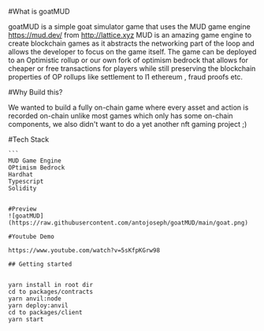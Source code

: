 #What is goatMUD

goatMUD is a simple goat simulator game that uses the MUD game engine https://mud.dev/ from http://lattice.xyz MUD is an amazing game engine to create blockchain games as it abstracts the networking part of the loop and allows the developer to focus on the game itself. The game can be deployed to an Optimistic rollup or our own fork of optimism bedrock that allows for cheaper or free transactions for players while still preserving the blockchain properties of OP rollups like settlement to l1 ethereum , fraud proofs etc.


#Why Build this?

We wanted to build a fully on-chain game where every asset and action is recorded on-chain unlike most games which only has some on-chain components, we also didn't want to do a yet another nft gaming project ;) 

#Tech Stack
````
```
MUD Game Engine
OPtimism Bedrock
Hardhat
Typescript
Solidity
````
```

#Preview
![goatMUD](https://raw.githubusercontent.com/antojoseph/goatMUD/main/goat.png)

#Youtube Demo
````
```
https://www.youtube.com/watch?v=5sKfpKGrw98
```
````
## Getting started
````
```

yarn install in root dir
cd to packages/contracts
yarn anvil:node
yarn deploy:anvil
cd to packages/client
yarn start

```
````
